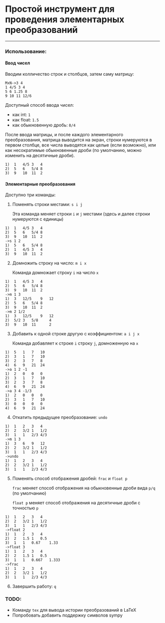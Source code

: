 # Простой инструмент для проведения элементарных преобразований

---

### Использование:
#### Ввод чисел
Вводим колличество строк и столбцов, затем саму матрицу:
```pycon
MxN->3 4
1 4/5 3 4
5 6 1.25 8
9 10 11 12/6
```
Доступный способ ввода чисел:
* как int: `1`
* как float: `1.5`
* как обыкновенную дробь: `8/4`

После ввода матрицы, и после каждого элементарного преобразования,
матрица выводится на экран, строки нумеруются в первом столбце, все числа выводятся как целые
(если возможно), или как несократимые обыкновенные дроби (по умолчанию, можно изменить на десятичные дроби).

```pycon
1)  1   4/5 3   4
2)  5   6   5/4 8
3)  9   10  11  2
```

#### Элементарные преобразования

Доступно три команды: 
1. Поменять строки местами: `s i j`
    
    Эта команда меняет строки `i` и `j` местами (здесь и далее строки
нумеруются с единицы)
```pycon
1)  1   4/5 3   4
2)  5   6   5/4 8
3)  9   10  11  2
->s 1 2
1)  5   6   5/4 8
2)  1   4/5 3   4
3)  9   10  11  2
```
2. Домножить строку на число: `m i x` 
    
    Команда домножает строку `i` на число `x`
```pycon
1)  1   4/5 3   4
2)  5   6   5/4 8
3)  9   10  11  2
->m 1 3
1)  3   12/5    9   12
2)  5   6   5/4 8
3)  9   10  11  2
->m 2 1/2
1)  3   12/5    9   12
2)  5/2 3   5/8     4
3)  9   10  11      2
```
3. Добавить к одной строке другую с коэффициентом: `a i j x`
    
    Команда добавляет к строке `i` строку `j`, домноженную на `x`
```pycon
1)  5   1   7   10
2)  3   1   7   10
3)  2   3   7   8
4)  6   9   21  24
->a 1 2 -1
1)  2   0   0   0
2)  3   1   7   10
3)  2   3   7   8
4)  6   9   21  24
->a 3 4 -1/3
1)  2   0   0   0
2)  3   1   7   10
3)  0   0   0   0
4)  6   9   21  24
```

4. Откатить предыдущее преобразование: `undo`
```pycon
1)  1   2   3   4
2)  2   3/2 1   1/2
3)  1   1   2/3 4/3
->m 1 3
1)  3   6   9   12
2)  2   3/2 1   1/2
3)  1   1   2/3 4/3
->undo
1)  1   2   3   4
2)  2   3/2 1   1/2
3)  1   1   2/3 4/3
```
5. Поменять способ отображения дробей: `frac` и `float p`
   
   `frac` меняет способ отображения на обыкновенные дроби вида `p/q` (по умолчанию)
   
   `float p` меняет способ отображения на десятичные дроби с точностью `p`
```pycon
1)  1   2   3   4
2)  2   3/2 1   1/2
3)  1   1   2/3 4/3
->float 2
1)  1   2   3   4
2)  2   1.5 1   0.5
3)  1   1   0.67    1.33
->float 3
1)  1   2   3   4
2)  2   1.5 1   0.5
3)  1   1   0.667   1.333
->frac
1)  1   2   3   4
2)  2   3/2 1   1/2
3)  1   1   2/3 4/3
```
6. Завершить работу: `q`
### TODO:
* Команду `tex` для вывода истории преобразований в LaTeX
* Попробовать добавить поддержку символов sympy
